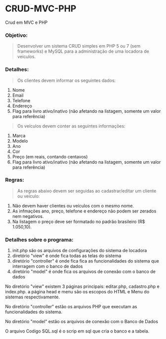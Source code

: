 # CRUD-MVC-PHP
Crud em MVC e PHP
### Objetivo: 

>Desenvolver um sistema CRUD simples em PHP 5 ou 7 (sem frameworks) e MySQL para a administração de uma locadora de veículos.

### Detalhes:

>Os clientes devem informar os seguintes dados:

1. Nome
2. Email
3. Telefone
4. Endereço
5. Flag para livro ativo/inativo (não afetando na listagem, somente um valor para referência)


>Os veículos devem conter as seguintes informações:

1. Marca
2. Modelo
3. Ano
6. Cor
4. Preço (em reais, contando centavos)
5. Flag para livro ativo/inativo (não afetando na listagem, somente um valor para referência)


### Regras: 

>As regras abaixo devem ser seguidas ao cadastrar/editar um cliente ou veículo:

1. Não devem haver clientes ou veículos com o mesmo nome.
2. As infmações ano, preço, telefone e endereço não podem ser zerados nem negativos.
3. Na listagem o preço deve ser formatado no padrão brasileiro (R$ 1.050,10).


### Detalhes sobre o programa:

1.  init.php são os arquivos de configurações do sistema de locadora
2.  diretório "view" é onde fica todas as telas do sistema
3.  diretório "controller" é onde fica fica as funcionalidades do sistema que interragem com o banco de dados
4.  diretório "model" é onde fica os arquivos de conexão com o banco de dados

No diretório "view" existem 3 páginas principais: editar.php, cadastro.php e index.php. a página head e menu são os escopos do HTML e Menu do sistemas respectivamente.

No diretório "controller" estão os arquivos PHP que executam as funcionalidades do sistema.

No diretório "model" estão os arquivos de conexão com o Banco de Dados

O arquivo Codigo SQL.sql é o scrip em sql que cria o banco e a tabela.
